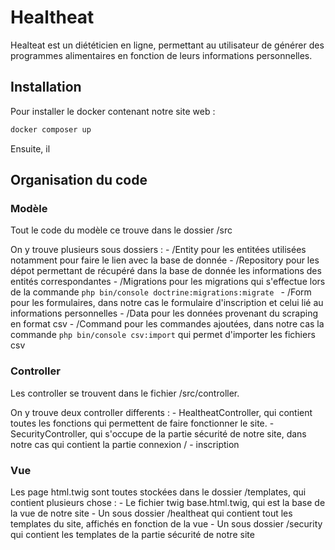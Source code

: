 # Healtheat

Healteat est un diététicien en ligne, permettant au utilisateur de générer des programmes alimentaires en fonction de leurs informations personnelles.

## Installation

Pour installer le docker contenant notre site web :

```bash
docker composer up
```

Ensuite, il

## Organisation du code

### Modèle

Tout le code du modèle ce trouve dans le dossier /src

On y trouve plusieurs sous dossiers :
    - /Entity pour les entitées utilisées notamment pour faire le lien avec la base de donnée
    - /Repository pour les dépot permettant de récupéré dans la base de donnée les informations des entités correspondantes
    - /Migrations pour les migrations qui s'effectue lors de la commande ```php bin/console doctrine:migrations:migrate ```
    - /Form pour les formulaires, dans notre cas le formulaire d'inscription et celui lié au informations personnelles
    - /Data pour les données provenant du scraping en format csv
    - /Command pour les commandes ajoutées, dans notre cas la commande ```php bin/console csv:import``` qui permet d'importer les fichiers csv

### Controller

Les controller se trouvent dans le fichier /src/controller.

On y trouve deux controller differents :
    - HealtheatController, qui contient toutes les fonctions qui permettent de faire fonctionner le site.
    - SecurityController, qui s'occupe de la partie sécurité de notre site, dans notre cas qui contient la partie connexion / - inscription

### Vue

Les page html.twig sont toutes stockées dans le dossier /templates, qui contient plusieurs chose : 
    - Le fichier twig base.html.twig, qui est la base de la vue de notre site
    - Un sous dossier /healtheat qui contient tout les templates du site, affichés en fonction de la vue
    - Un sous dossier /security qui contient les templates de la partie sécurité de notre site
